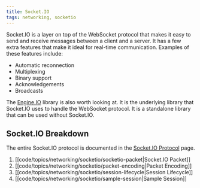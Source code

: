 ```yaml
---
title: Socket.IO
tags: networking, socketio
---
```


Socket.IO is a layer on top of the WebSocket protocol that makes it easy to send and receive messages between a client and a server. It has a few extra features that make it ideal for real-time communication. Examples of these features include:

- Automatic reconnection
- Multiplexing
- Binary support
- Acknowledgements
- Broadcasts

The [Engine.IO](https://socket.io/docs/v4/engine-io-protocol/) library is also worth looking at. It is the underlying library that Socket.IO uses to handle the WebSocket protocol. It is a standalone library that can be used without Socket.IO.

## Socket.IO Breakdown

The entire Socket.IO protocol is documented in the [Socket.IO Protocol](https://socket.io/docs/v4/socket-io-protocol) page.

1. [[code/topics/networking/socketio/socketio-packet|Socket.IO Packet]]
2. [[code/topics/networking/socketio/packet-encoding|Packet Encoding]]
3. [[code/topics/networking/socketio/session-lifecycle|Session Lifecycle]]
4. [[code/topics/networking/socketio/sample-session|Sample Session]]
